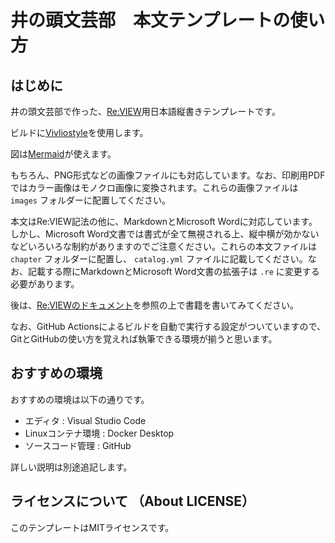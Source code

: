 # 井の頭文芸部　本文テンプレートの使い方

## はじめに

井の頭文芸部で作った、[Re:VIEW](https://github.com/kmuto/review)用日本語縦書きテンプレートです。

ビルドに[Vivliostyle](https://vivliostyle.org/ja/)を使用します。

図は[Mermaid](https://mermaid.js.org/)が使えます。

もちろん、PNG形式などの画像ファイルにも対応しています。なお、印刷用PDFではカラー画像はモノクロ画像に変換されます。これらの画像ファイルは `images` フォルダーに配置してください。

本文はRe:VIEW記法の他に、MarkdownとMicrosoft Wordに対応しています。しかし、Microsoft Word文書では書式が全て無視される上、縦中横が効かないなどいろいろな制約がありますのでご注意ください。これらの本文ファイルは `chapter` フォルダーに配置し、 `catalog.yml` ファイルに記載してください。なお、記載する際にMarkdownとMicrosoft Word文書の拡張子は `.re` に変更する必要があります。

後は、[Re:VIEWのドキュメント](https://github.com/kmuto/review/blob/master/doc/format.ja.md)を参照の上で書籍を書いてみてください。

なお、GitHub Actionsによるビルドを自動で実行する設定がついていますので、GitとGitHubの使い方を覚えれば執筆できる環境が揃うと思います。

## おすすめの環境

おすすめの環境は以下の通りです。

- エディタ : Visual Studio Code
- Linuxコンテナ環境 : Docker Desktop
- ソースコード管理 : GitHub

詳しい説明は別途追記します。

## ライセンスについて （About LICENSE）

このテンプレートはMITライセンスです。